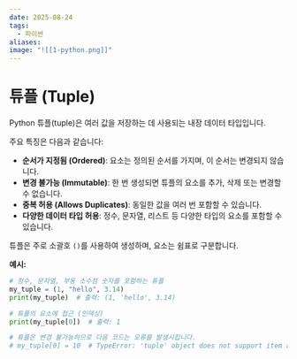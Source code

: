 ```yaml
---
date: 2025-08-24
tags:
  - 파이썬
aliases:
image: "![[1-python.png]]"
---
```


# 튜플 (Tuple)

Python 튜플(tuple)은 여러 값을 저장하는 데 사용되는 내장 데이터 타입입니다.

주요 특징은 다음과 같습니다:
*   **순서가 지정됨 (Ordered)**: 요소는 정의된 순서를 가지며, 이 순서는 변경되지 않습니다.
*   **변경 불가능 (Immutable)**: 한 번 생성되면 튜플의 요소를 추가, 삭제 또는 변경할 수 없습니다.
*   **중복 허용 (Allows Duplicates)**: 동일한 값을 여러 번 포함할 수 있습니다.
*   **다양한 데이터 타입 허용**: 정수, 문자열, 리스트 등 다양한 타입의 요소를 포함할 수 있습니다.

튜플은 주로 소괄호 `()`를 사용하여 생성하며, 요소는 쉼표로 구분합니다.

**예시:**

```python
# 정수, 문자열, 부동 소수점 숫자를 포함하는 튜플
my_tuple = (1, "hello", 3.14)
print(my_tuple)  # 출력: (1, 'hello', 3.14)

# 튜플의 요소에 접근 (인덱싱)
print(my_tuple[0])  # 출력: 1

# 튜플은 변경 불가능하므로 다음 코드는 오류를 발생시킵니다.
# my_tuple[0] = 10  # TypeError: 'tuple' object does not support item assignment
```